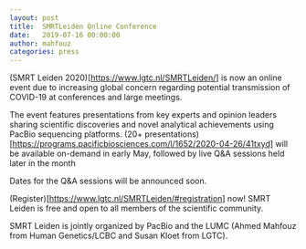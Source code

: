 ```yaml
---
layout: post
title:  SMRTLeiden Online Conference
date:   2019-07-16 00:00:00
author: mahfouz
categories: press
---
```

(SMRT Leiden 2020)[https://www.lgtc.nl/SMRTLeiden/] is now an online event due to increasing global concern regarding potential transmission of COVID-19 at conferences and large meetings.

The event features presentations from key experts and opinion leaders sharing scientific discoveries and novel analytical achievements using PacBio sequencing platforms. (20+ presentations)[https://programs.pacificbiosciences.com/l/1652/2020-04-26/41txyd] will be available on-demand in early May, followed by live Q&A sessions held later in the month

Dates for the Q&A sessions will be announced soon.

(Register)[https://www.lgtc.nl/SMRTLeiden/#registration] now! SMRT Leiden is free and open to all members of the scientific community.

SMRT Leiden is jointly organized by PacBio and the LUMC (Ahmed Mahfouz from Human Genetics/LCBC and Susan Kloet from LGTC).  

